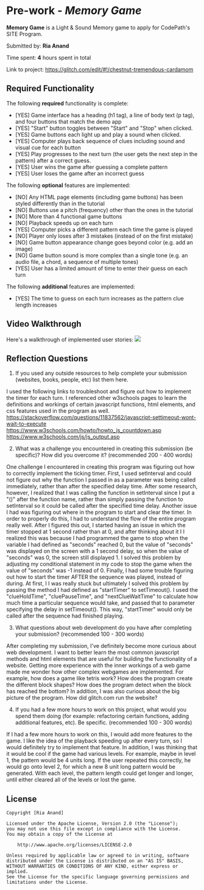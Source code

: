 # Pre-work - *Memory Game*

**Memory Game** is a Light & Sound Memory game to apply for CodePath's SITE Program. 

Submitted by: **Ria Anand**

Time spent: **4** hours spent in total

Link to project: https://glitch.com/edit/#!/chestnut-tremendous-cardamom

## Required Functionality

The following **required** functionality is complete:

* [YES] Game interface has a heading (h1 tag), a line of body text (p tag), and four buttons that match the demo app
* [YES] "Start" button toggles between "Start" and "Stop" when clicked. 
* [YES] Game buttons each light up and play a sound when clicked. 
* [YES] Computer plays back sequence of clues including sound and visual cue for each button
* [YES] Play progresses to the next turn (the user gets the next step in the pattern) after a correct guess. 
* [YES] User wins the game after guessing a complete pattern
* [YES] User loses the game after an incorrect guess

The following **optional** features are implemented:

* [NO] Any HTML page elements (including game buttons) has been styled differently than in the tutorial
* [NO] Buttons use a pitch (frequency) other than the ones in the tutorial
* [NO] More than 4 functional game buttons
* [NO] Playback speeds up on each turn
* [YES] Computer picks a different pattern each time the game is played
* [NO] Player only loses after 3 mistakes (instead of on the first mistake)
* [NO] Game button appearance change goes beyond color (e.g. add an image)
* [NO] Game button sound is more complex than a single tone (e.g. an audio file, a chord, a sequence of multiple tones)
* [YES] User has a limited amount of time to enter their guess on each turn

The following **additional** features are implemented:

- [YES] The time to guess on each turn increases as the pattern clue length increases

## Video Walkthrough

Here's a walkthrough of implemented user stories:
![](https://i.imgur.com/Gy0ghlj.gif)


## Reflection Questions
1. If you used any outside resources to help complete your submission (websites, books, people, etc) list them here. 

I used the following links to troubleshoot and figure out how to implement the timer for each turn. I referenced other w3schools pages 
to learn the definitions and workings of certain javascript functions, html elements, and css features used in the program as well.
https://stackoverflow.com/questions/11837562/javascript-settimeout-wont-wait-to-execute
https://www.w3schools.com/howto/howto_js_countdown.asp
https://www.w3schools.com/js/js_output.asp

2. What was a challenge you encountered in creating this submission (be specific)? How did you overcome it? (recommended 200 - 400 words) 

One challenge I encountered in creating this program was figuring out how to correctly implement the ticking timer. First, I used setInterval and could not figure
out why the function I passed in as a parameter was being called immediately, rather than after the specified delay time. After some research, however, I realized that
I was calling the function in setInterval since I put a "()" after the function name, rather than simply passing the function to setInterval so it could be called after 
the specified time delay. Another issue I had was figuring out where in the program to start and clear the timer. In order to properly do this, I had to understand the flow
of the entire program really well. After I figured this out, I started having an issue in which the timer stopped at 1 second rather than at 0, and after thinking about it I 
I realized this was because I had programmed the game to stop when the variable I had defined as "seconds" reached 0, but the value of "seconds" was displayed on the screen
with a 1 second delay, so when the value of "seconds" was 0, the screen still displayed 1. I solved this problem by adjusting my conditional statement in my code to stop the game
when the value of "seconds" was -1 instead of 0. Finally, I had some trouble figuring out how to start the timer AFTER the sequence was played, instead of during. At first, I 
I was really stuck but ultimately I solved this problem by passing the method I had defined as "startTimer" to setTimeout(). I used the "clueHoldTime", "cluePauseTime", and
"nextClueWaitTime" to calculate how much time a particular sequence would take, and passed that to parameter specifying the delay in setTimeout(). This way, "startTimer" would
only be called after the sequence had finished playing.

3. What questions about web development do you have after completing your submission? (recommended 100 - 300 words) 

After completing my submission, I've definitely become more curious about web development. I want to better learn the most common javascript methods and html elements that are useful for building the
functionality of a website. Getting more experience with the inner workings of a web game made me wonder how other complex webgames are implemented. For example, how does a game like tetris work? How does
the program create the different block shapes? How does the program detect when the block has reached the bottom? In addition, I was also curious about the big picture of the program. How did glitch.com run
the website? 

4. If you had a few more hours to work on this project, what would you spend them doing (for example: refactoring certain functions, adding additional features, etc). Be specific. (recommended 100 - 300 words) 

If I had a few more hours to work on this, I would add more features to the game. I like the idea of the playback speeding up after every turn, so I would definitely try to implement that feature.
In addition, I was thinking that it would be cool if the game had various levels. For example, maybe in level 1, the pattern would be 4 units long. If the user repeated this correctly, he would
go onto level 2, for which a new 8 unit long pattern would be generated. With each level, the pattern length could get longer and longer, until either cleared all of the levels or lost the game.


## License

    Copyright [Ria Anand]

    Licensed under the Apache License, Version 2.0 (the "License");
    you may not use this file except in compliance with the License.
    You may obtain a copy of the License at

        http://www.apache.org/licenses/LICENSE-2.0

    Unless required by applicable law or agreed to in writing, software
    distributed under the License is distributed on an "AS IS" BASIS,
    WITHOUT WARRANTIES OR CONDITIONS OF ANY KIND, either express or implied.
    See the License for the specific language governing permissions and
    limitations under the License.
